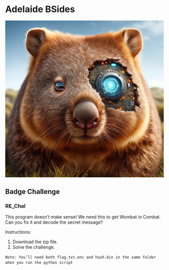# Adelaide BSides

![Adelaide Bsides Logo](bsides_logo.png "CombatWombat logo")

## Badge Challenge

### RE_Chal

This program doesn’t make sense! We need this to get Wombat in Combat. Can you fix it and decode the secret message?

Instructions:

1. Download the zip file.
2. Solve the challenge.

`Note: You’ll need both flag.txt.enc and hash.bin in the same folder when you run the python script`
